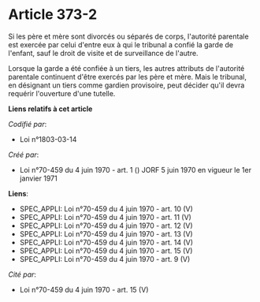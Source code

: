 # Article 373-2

Si les père et mère sont divorcés ou séparés de corps, l'autorité parentale est exercée par celui d'entre eux à qui le
tribunal a confié la garde de l'enfant, sauf le droit de visite et de surveillance de l'autre.

Lorsque la garde a été confiée à un tiers, les autres attributs de l'autorité parentale continuent d'être exercés par les
père et mère. Mais le tribunal, en désignant un tiers comme gardien provisoire, peut décider qu'il devra requérir l'ouverture
d'une tutelle.

**Liens relatifs à cet article**

_Codifié par_:

  - Loi n°1803-03-14

_Créé par_:

  - Loi n°70-459 du 4 juin 1970 - art. 1 () JORF 5 juin 1970 en vigueur le 1er janvier 1971

**Liens**:

  - SPEC_APPLI: Loi n°70-459 du 4 juin 1970 - art. 10 (V)
  - SPEC_APPLI: Loi n°70-459 du 4 juin 1970 - art. 11 (V)
  - SPEC_APPLI: Loi n°70-459 du 4 juin 1970 - art. 12 (V)
  - SPEC_APPLI: Loi n°70-459 du 4 juin 1970 - art. 13 (V)
  - SPEC_APPLI: Loi n°70-459 du 4 juin 1970 - art. 14 (V)
  - SPEC_APPLI: Loi n°70-459 du 4 juin 1970 - art. 15 (V)
  - SPEC_APPLI: Loi n°70-459 du 4 juin 1970 - art. 9 (V)

_Cité par_:

  - Loi n°70-459 du 4 juin 1970 - art. 15 (V)
